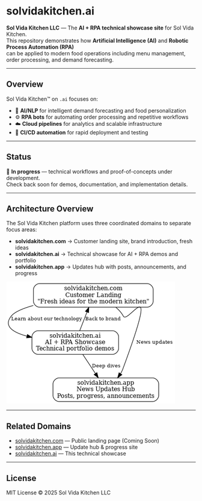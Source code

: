 # solvidakitchen.ai

**Sol Vida Kitchen LLC** — The **AI + RPA technical showcase site** for Sol Vida Kitchen.  
This repository demonstrates how **Artificial Intelligence (AI)** and **Robotic Process Automation (RPA)**  
can be applied to modern food operations including menu management, order processing, and demand forecasting.

---

## Overview

Sol Vida Kitchen™ on `.ai` focuses on:

- 🤖 **AI/NLP** for intelligent demand forecasting and food personalization  
- ⚙️ **RPA bots** for automating order processing and repetitive workflows  
- ☁️ **Cloud pipelines** for analytics and scalable infrastructure  
- 🧪 **CI/CD automation** for rapid deployment and testing  

---

## Status

🚀 **In progress** — technical workflows and proof-of-concepts under development.  
Check back soon for demos, documentation, and implementation details.

---

## Architecture Overview

The Sol Vida Kitchen platform uses three coordinated domains to separate focus areas:

- **solvidakitchen.com** → Customer landing site, brand introduction, fresh ideas  
- **solvidakitchen.ai** → Technical showcase for AI + RPA demos and portfolio  
- **solvidakitchen.app** → Updates hub with posts, announcements, and progress  

![Sol Vida Kitchen Architecture](docs/solvidakitchen-architecture.png)

---

## Related Domains

- [solvidakitchen.com](https://solvidakitchen.com) — Public landing page (Coming Soon)  
- [solvidakitchen.app](https://solvidakitchen.app) — Update hub & progress site  
- [solvidakitchen.ai](https://solvidakitchen.ai) — This technical showcase  

---

## License

MIT License © 2025 Sol Vida Kitchen LLC

